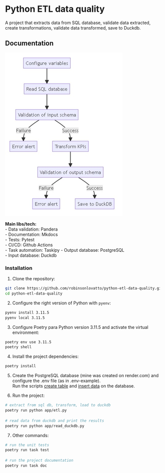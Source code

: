 # Python ETL data quality

A project that extracts data from SQL database, validate data extracted, create transformations, validate data transformed, save to Duckdb.

## Documentation    

[![image](pic/flow.jpg)](https://robinsonlovatto.github.io/python-etl-data-quality/)

**Main libs/tech:**     
    - Data validation: Pandera     
    - Documentation: Mkdocs   
    - Tests: Pytest   
    - CI/CD: Github Actions    
    - Task automation: Taskipy
    - Output database: PostgreSQL       
    - Input database: Duckdb       

### Installation

1. Clone the repository:
```bash
git clone https://github.com/robinsonlovatto/python-etl-data-quality.git
cd python-etl-data-quality
```

2. Configure the right version of Python with `pyenv`:
```bash
pyenv install 3.11.5
pyenv local 3.11.5
```

3. Configure Poetry para Python version 3.11.5 and activate the virtual environment:

```bash
poetry env use 3.11.5
poetry shell
```

4. Install the project dependencies:

```bash
poetry install
```

5. Create the PostgreSQL database (mine was created on render.com) and configure the .env file (as in .env-example).        
   Run the scripts [create table](sql/create_table_products_bronze.sql) and [insert data](sql/insert_into_products_bronze.sql) on the database.


6. Run the project:
```bash
# extract from sql db, transform, load to duckdb
poetry run python app/etl.py

# read data from duckdb and print the results
poetry run python app/read_duckdb.py
```  

7. Other commands:

```bash
# run the unit tests
poetry run task test

# run the project documentation
poetry run task doc
```
